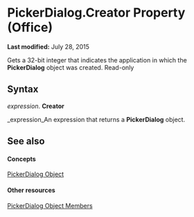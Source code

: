 
# PickerDialog.Creator Property (Office)

 **Last modified:** July 28, 2015

Gets a 32-bit integer that indicates the application in which the  **PickerDialog** object was created. Read-only

## Syntax

 _expression_. **Creator**

 _expression_An expression that returns a  **PickerDialog** object.


## See also


#### Concepts


 [PickerDialog Object](279b1a6a-f09d-a0e7-89c9-aac6c581439f.md)
#### Other resources


 [PickerDialog Object Members](4ad8074d-9611-79e9-48e8-8c4f5fbbaba0.md)
